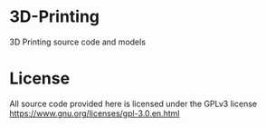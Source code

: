 # 3D-Printing
3D Printing source code and models

# License
All source code provided here is licensed under the GPLv3 license https://www.gnu.org/licenses/gpl-3.0.en.html
